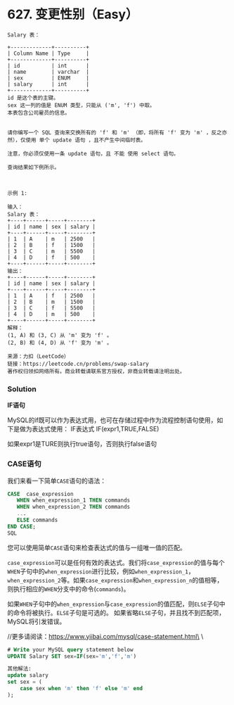 # 627. 变更性别（Easy）

```
Salary 表：

+-------------+----------+
| Column Name | Type     |
+-------------+----------+
| id          | int      |
| name        | varchar  |
| sex         | ENUM     |
| salary      | int      |
+-------------+----------+
id 是这个表的主键。
sex 这一列的值是 ENUM 类型，只能从 ('m', 'f') 中取。
本表包含公司雇员的信息。
 

请你编写一个 SQL 查询来交换所有的 'f' 和 'm' （即，将所有 'f' 变为 'm' ，反之亦然），仅使用 单个 update 语句 ，且不产生中间临时表。

注意，你必须仅使用一条 update 语句，且 不能 使用 select 语句。

查询结果如下例所示。

 

示例 1:

输入：
Salary 表：
+----+------+-----+--------+
| id | name | sex | salary |
+----+------+-----+--------+
| 1  | A    | m   | 2500   |
| 2  | B    | f   | 1500   |
| 3  | C    | m   | 5500   |
| 4  | D    | f   | 500    |
+----+------+-----+--------+
输出：
+----+------+-----+--------+
| id | name | sex | salary |
+----+------+-----+--------+
| 1  | A    | f   | 2500   |
| 2  | B    | m   | 1500   |
| 3  | C    | f   | 5500   |
| 4  | D    | m   | 500    |
+----+------+-----+--------+
解释：
(1, A) 和 (3, C) 从 'm' 变为 'f' 。
(2, B) 和 (4, D) 从 'f' 变为 'm' 。

来源：力扣（LeetCode）
链接：https://leetcode.cn/problems/swap-salary
著作权归领扣网络所有。商业转载请联系官方授权，非商业转载请注明出处。
```

### Solution

**IF语句**

MySQL的if既可以作为表达式用，也可在存储过程中作为流程控制语句使用，如下是做为表达式使用： IF表达式 IF(expr1,TRUE,FALSE)

如果expr1是TURE则执行true语句，否则执行false语句



### CASE语句 <a href="#blogtitle0" id="blogtitle0"></a>

我们来看一下简单`CASE`语句的语法：

```sql
CASE  case_expression
   WHEN when_expression_1 THEN commands
   WHEN when_expression_2 THEN commands
   ...
   ELSE commands
END CASE;
SQL
```

您可以使用简单`CASE`语句来检查表达式的值与一组唯一值的匹配。

`case_expression`可以是任何有效的表达式。我们将`case_expression`的值与每个`WHEN`子句中的`when_expression`进行比较，例如`when_expression_1`，`when_expression_2`等。如果`case_expression`和`when_expression_n`的值相等，则执行相应的`WHEN`分支中的命令(`commands`)。

如果`WHEN`子句中的`when_expression`与`case_expression`的值匹配，则`ELSE`子句中的命令将被执行。`ELSE`子句是可选的。 如果省略`ELSE`子句，并且找不到匹配项，MySQL将引发错误。

//更多请阅读：https://www.yiibai.com/mysql/case-statement.html\
\


```sql
# Write your MySQL query statement below
UPDATE Salary SET sex=IF(sex='m','f','m') 

其他解法:
update salary
set sex = (
    case sex when 'm' then 'f' else 'm' end
);
```
